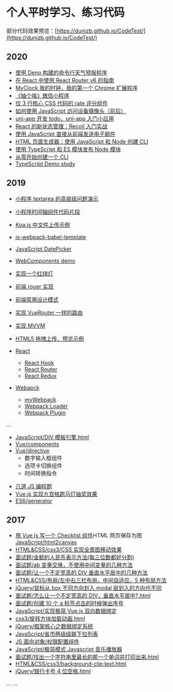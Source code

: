 # 个人平时学习、练习代码

部分代码效果预览：[https://dunizb.github.io/CodeTest/](https://dunizb.github.io/CodeTest/)

## 2020

- [使用 Deno 构建的命令行天气预报程序](https://github.com/dunizb/CodeTest/tree/master/Deno/weather-app)
- [在 React 中使用 React Router v6 的指南](https://github.com/dunizb/CodeTest/tree/master/React/react-router-v6-example)
- [MyClock 我的时钟，我的第一个 Chrome 扩展程序](https://github.com/dunizb/CodeTest/tree/master/ChromeExtensions/MyClock)
- [《抽个啥》微信小程序](https://github.com/dunizb/Radom-weapp)
- [仅 3 行核心 CSS 代码的 rate 评分组件](https://coding.zhangbing.site/view.html?url=./list/css-hover-star/index.html)
- [如何使用 JavaScript 访问设备摄像头（前后）](https://coding.zhangbing.site/view.html?url=./list/camera-api/index.html)
- [uni-app 开发 todo，uni-app 入门小应用](https://github.com/dunizb/CodeTest/tree/master/Wechat/uni-app-todo)
- [React 的新状态管理：Recoil 入门实战](https://github.com/dunizb/CodeTest/tree/master/React/recoil-test)
- [使用 JavaScript 直接从前端发送电子邮件](https://github.com/dunizb/CodeTest/tree/master/projects/emailjs-demo)
- [HTML 页面生成器：使用 JavaScript 和 Node 创建 CLI](https://github.com/dunizb/CodeTest/tree/master/Node/html-generator-cli)
- [使用 TypeScript 和 ES 模块发布 Node 模块](https://github.com/dunizb/CodeTest/tree/master/Typescript/typescript-es-modules)
- [从零开始创建一个 CLI](https://github.com/dunizb/CodeTest/tree/master/Node/my-cli)
- [TypeScript Demo study](https://github.com/dunizb/CodeTest/tree/master/TypeScript/ts-study)

## 2019

- [小程序 textarea 的高层级问题演示](https://github.com/dunizb/CodeTest/tree/master/Wechat/textarea-test)
- [小程序时间轴组件代码片段](https://github.com/dunizb/CodeTest/tree/master/Wechat/timeline-snippet)
- [Koa.js 中文件上传示例](https://github.com/dunizb/CodeTest/tree/master/Node/koa-upload-demo)
- [js-webpack-babel-template](https://github.com/dunizb/CodeTest/tree/master/Webpack/js-webpack-babel-template)
- [JavaScript DatePicker](https://github.com/dunizb/CodeTest/tree/master/JavaScript/DatePicker)
- [WebComponents demo](https://github.com/dunizb/CodeTest/tree/master/WebComponents/demo)
- [实现一个红绿灯](https://github.com/dunizb/CodeTest/tree/master/JavaScript/red-yellow-green.html)
- [前端 rouer 实现](https://github.com/dunizb/CodeTest/tree/master/框架/router)
- [前端常用设计模式](https://github.com/dunizb/CodeTest/tree/master/设计模式/)
- [实现 VueRouter 一样的路由](https://github.com/dunizb/CodeTest/tree/master/Vue/Router/vue-router-apply/)
- [实现 MVVM](https://github.com/dunizb/CodeTest/tree/master/框架/MVVM/)
- [HTML5 拖拽上传、预览示例](https://github.com/dunizb/CodeTest/tree/master/JavaScript/HTML5拖拽上传.html)
- [React](https://github.com/dunizb/CodeTest/tree/master/React)
  - [React Hook](https://github.com/dunizb/CodeTest/tree/master/React/ReactHook)
  - [React Router](https://github.com/dunizb/CodeTest/tree/master/React/react-router4)
  - [React Redux](https://github.com/dunizb/CodeTest/tree/master/React/redux)
- [Webapck](https://github.com/dunizb/CodeTest/tree/master/Webpack/)

  - [myWebpack](https://github.com/dunizb/CodeTest/tree/master/Webpack/myWebpack/)
  - [Webpack Loader](https://github.com/dunizb/CodeTest/tree/master/Webpack/make-loader/)
  - [Webpack Plugin](https://github.com/dunizb/CodeTest/tree/master/Webpack/make-plugin/)

...

- [JavaScript/DIV 模板引擎.html](https://github.com/dunizb/CodeTest/tree/master/JavaScript/DIV模板引擎.html)
- [Vue/components](https://github.com/dunizb/CodeTest/tree/master/Vue/components)
- [Vue/directive](https://github.com/dunizb/CodeTest/tree/master/Vue/directive)
  - 数字输入框组件
  - 选项卡切换组件
  - 时间转换指令

* [几道 JS 编程题](https://github.com/dunizb/CodeTest/tree/master/JavaScript/%E7%BC%96%E7%A8%8B%E9%A2%98)
* [Vue.js 实现九宫格跑马灯抽奖效果](https://github.com/dunizb/CodeTest/tree/master/Vue/lottery)
* [ES6/generator](https://github.com/dunizb/CodeTest/blob/master/ES6/generator/)

## 2017

- [用 Vue.js 写一个 Checklist 组件](https://github.com/dunizb/CodeTest/blob/master/Vue/components/checklist/)HTML 网页保存为图[JavaScript/html2canvas](https://github.com/dunizb/CodeTest/blob/master/JavaScript/html2canvas/demo.html)
- [HTML&CSS/css3/CSS 实现全景图移动效果](https://github.com/dunizb/CodeTest/blob/master/HTML&CSS/css3/CSS实现全景图移动效果.html)
- [面试题/金额的人民币表示方法(每三位数都好分割)](<https://github.com/dunizb/CodeTest/blob/master/面试题/金额的人民币表示方法(每三位数都好分割).html>)
- [面试题/ab 变量交换，不使用中间变量的几种方法](https://github.com/dunizb/CodeTest/blob/master/面试题/ab变量交换，不是用中间变量.html)
- [面试题/让一个不定宽高的 DIV 垂直水平居中的几种方法](https://github.com/dunizb/CodeTest/blob/master/面试题/怎么让一个不定宽高的DIV，垂直水平居中?.html.html)
- [HTML&CSS/布局/左中右三栏布局，中间自适应，5 种布局方法](https://github.com/dunizb/CodeTest/blob/master/HTML&CSS/布局/左中右三栏布局，中间自适应，5种布局方法.html)
- [jQuery/鼠标从 box 不同方向划入,modal 层划入的方向也不同](https://github.com/dunizb/CodeTest/blob/master/jQuery/鼠标从box不同方向划入/)
- [面试题/怎么让一个不定宽高的 DIV，垂直水平居中?.html](https://github.com/dunizb/CodeTest/blob/master/面试题/怎么让一个不定宽高的DIV，垂直水平居中?.html)
- [面试题/创建 10 个 a 标签点击的时候弹出序号](https://github.com/dunizb/CodeTest/tree/master/%E9%9D%A2%E8%AF%95%E9%A2%98/创建10个a标签点击的时候弹出序号.html)
- [JavaScript/实现极简 Vue.js 双向数据绑定](https://github.com/dunizb/CodeTest/blob/master/JavaScript/实现极简Vue.js双向数据绑定.html)
- [css3/旋转方块加载动画.html](https://github.com/dunizb/CodeTest/blob/master/HTML%26CSS/css3/旋转方块加载动画.html)
- [jQuery/框架核心之数据绑定系统](https://github.com/dunizb/CodeTest/tree/master/jQuery/框架核心之数据绑定系统)
- [JavaScript/省市两级级联下拉列表](https://github.com/dunizb/CodeTest/blob/master/JavaScript/%E7%9C%81%E5%B8%82%E4%B8%A4%E7%BA%A7%E7%BA%A7%E8%81%94%E4%B8%8B%E6%8B%89%E5%88%97%E8%A1%A8.html)
- [JS 面向对象/权限配置组件](https://github.com/dunizb/CodeTest/tree/master/JS%E9%9D%A2%E5%90%91%E5%AF%B9%E8%B1%A1/%E6%9D%83%E9%99%90%E9%85%8D%E7%BD%AE%E7%BB%84%E4%BB%B6)
- [JavaScript/极简模式 Javascript 音乐播放器](https://github.com/dunizb/CodeTest/tree/master/JavaScript/%E6%9E%81%E7%AE%80%E6%A8%A1%E5%BC%8FJavascript%E9%9F%B3%E4%B9%90%E6%92%AD%E6%94%BE%E5%99%A8)
- [面试题/找出一个字符串里最长的那一个单词并打印出来.html](https://github.com/dunizb/CodeTest/blob/master/面试题/找出一个字符串里最长的那一个单词并打印出来.html)
- [HTML&CSS/css3/background-clip:text.html](https://github.com/dunizb/CodeTest/blob/master/HTML%26CSS/css3/background-clip:text.html)
- [jQuery/银行卡号 4 位空格.html](https://github.com/dunizb/CodeTest/blob/master/jQuery/%E9%93%B6%E8%A1%8C%E5%8D%A1%E5%8F%B74%E4%BD%8D%E7%A9%BA%E6%A0%BC.html)

... ...
